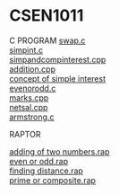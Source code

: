 # CSEN1011

C PROGRAM
[swap.c](https://github.com/DheerajSrivatsaUppada/CSEN1011/blob/63400db27027e1df18cd08c3834aaf15fad85412/swap.c)<br/>
[simpint.c](https://github.com/DheerajSrivatsaUppada/CSEN1011/blob/cef81364c6adabe498be104cd0dda9c0a582298e/simpint.c)<br/>
[simpandcompinterest.cpp](https://github.com/DheerajSrivatsaUppada/CSEN1011/blob/594c9c8d6bcfafc574349359cd820ecc398b81ff/simpandcompinterest.cpp)<br/>
[addition.cpp](https://github.com/DheerajSrivatsaUppada/CSEN1011/blob/594c9c8d6bcfafc574349359cd820ecc398b81ff/addition.cpp)<br/>
[concept of simple interest](https://github.com/DheerajSrivatsaUppada/CSEN1011/blob/cfe76669f499339baaf8e5372f48fa9b5cd33956/concept%20of%20simple%20interest)<br/>
[evenorodd.c](https://github.com/DheerajSrivatsaUppada/CSEN1011/blob/de64554dd3f05a5bd62a9a4bc1c566009a4e3203/evenorodd.c)<BR/>
[marks.cpp](https://github.com/DheerajSrivatsaUppada/CSEN1011/blob/de64554dd3f05a5bd62a9a4bc1c566009a4e3203/marks.cpp)<br/>
[netsal.cpp](https://github.com/DheerajSrivatsaUppada/CSEN1011/blob/de64554dd3f05a5bd62a9a4bc1c566009a4e3203/netsal.cpp)<br/>
[armstrong.c](https://github.com/DheerajSrivatsaUppada/CSEN1011/blob/86ca34e5f1b3f2c9268f4a89908d2884b9e47d2a/armstrong.c)<br/>

RAPTOR

[adding of two numbers.rap](https://github.com/DheerajSrivatsaUppada/CSEN1011-MODULE1/blob/9e28bec53a0518070020189704e89b615d1403a5/adding%20of%20two%20numbers.rap)<br/>
[even or odd.rap](https://github.com/DheerajSrivatsaUppada/CSEN1011-MODULE1/blob/9e28bec53a0518070020189704e89b615d1403a5/even%20or%20odd.rap)<br/>
[finding distance.rap](https://github.com/DheerajSrivatsaUppada/CSEN1011-MODULE1/blob/9e28bec53a0518070020189704e89b615d1403a5/finding%20distance.rap)<br/>
[prime or composite.rap](https://github.com/DheerajSrivatsaUppada/CSEN1011-MODULE1/blob/9e28bec53a0518070020189704e89b615d1403a5/prime%20or%20composite.rap)<br/>

